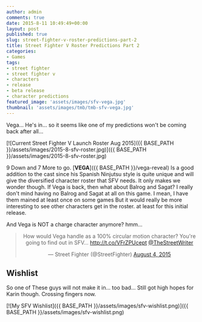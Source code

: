 ```yaml
---
author: admin
comments: true
date: 2015-8-11 10:49:49+00:00
layout: post
published: true
slug: street-fighter-v-roster-predictions-part-2
title: Street Fighter V Roster Predictions Part 2
categories:
- Games
tags:
- street fighter
- street fighter v
- characters
- release
- beta release
- character predictions
featured_image: 'assets/images/sfv-vega.jpg'
thumbnail: 'assets/images/tmb/tmb-sfv-vega.jpg'
---
```


Vega... He's in... so it seems like one of my predictions won't be coming back after all...

[![Current Street Fighter V Launch Roster Aug 2015]({{ BASE_PATH }}/assets/images/2015-8-sfv-roster.jpg)]({{ BASE_PATH }}/assets/images/2015-8-sfv-roster.jpg)

9 Down and 7 More to go. [**VEGA**]({{ BASE_PATH }}/vega-reveal) Is a good addition to the cast since his Spanish Ninjutsu style is quite unique and will give the diversified character roster that SFV needs. It only makes we wonder though. If Vega is back, then what about Balrog and Sagat? I really don't mind having no Balrog and Sagat at all on this game. I mean, I have them mained at least once on some games But it would really be more interesting to see other characters get in the roster. at least for this initial release.

And Vega is NOT a charge character anymore? hmm...


<blockquote align="center" class="twitter-tweet" lang="en"><p lang="en" dir="ltr">How would Vega handle as a 100% circular motion character? You&#39;re going to find out in SFV... <a href="http://t.co/VFrZPUcept">http://t.co/VFrZPUcept</a> <a href="https://twitter.com/TheStreetWriter">@TheStreetWriter</a></p>&mdash; Street Fighter (@StreetFighter) <a href="https://twitter.com/StreetFighter/status/628700806984957953">August 4, 2015</a></blockquote>
<script async src="//platform.twitter.com/widgets.js" charset="utf-8"></script>

Wishlist
---

So one of These guys will not make it in... too bad... Still got high hopes for Karin though. Crossing fingers now.

[![My SFV Wishlist]({{ BASE_PATH }}/assets/images/sfv-wishlist.png)]({{ BASE_PATH }}/assets/images/sfv-wishlist.png)